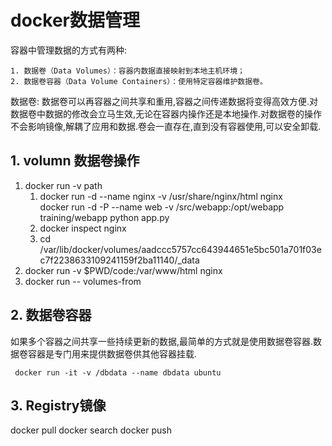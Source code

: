 # docker数据管理
容器中管理数据的方式有两种:

    1. 数据卷（Data Volumes）：容器内数据直接映射到本地主机环境；
    2. 数据卷容器（Data Volume Containers）：使用特定容器维护数据卷。

数据卷: 数据卷可以再容器之间共享和重用,容器之间传递数据将变得高效方便.对数据卷中数据的修改会立马生效,无论在容器内操作还是本地操作.对数据卷的操作不会影响镜像,解耦了应用和数据.卷会一直存在,直到没有容器使用,可以安全卸载.
## 1. volumn 数据卷操作
1. docker run -v path 
    1. docker run -d --name nginx -v /usr/share/nginx/html nginx        
    docker run -d -P --name web -v /src/webapp:/opt/webapp training/webapp python app.py
    2. docker inspect nginx
    3. cd /var/lib/docker/volumes/aadccc5757cc643944651e5bc501a701f03ec7f2238633109241159f2ba11140/_data
2. docker run -v $PWD/code:/var/www/html nginx
3. docker run -- volumes-from

## 2. 数据卷容器
如果多个容器之间共享一些持续更新的数据,最简单的方式就是使用数据卷容器.数据卷容器是专门用来提供数据卷供其他容器挂载.

     docker run -it -v /dbdata --name dbdata ubuntu


## 3. Registry镜像
docker pull
docker search
docker push 



